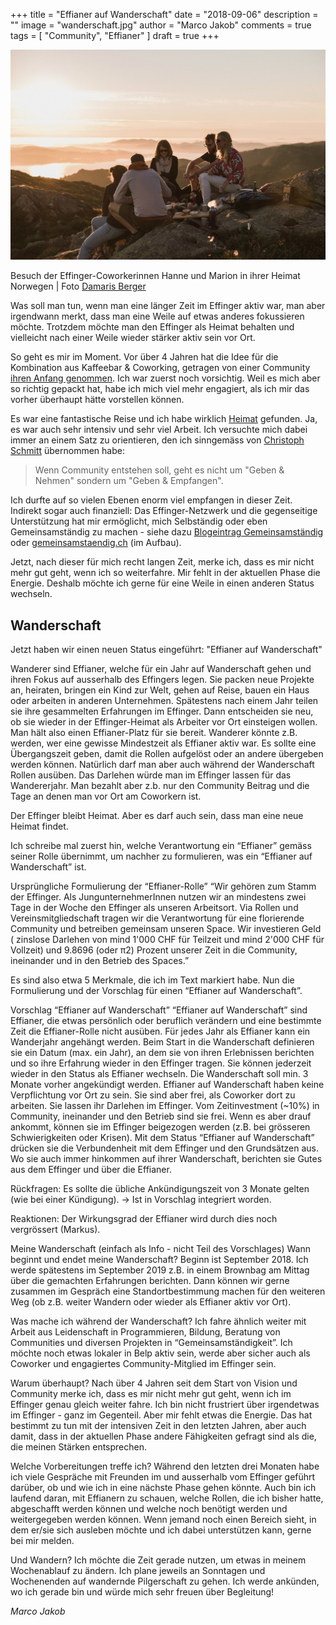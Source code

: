 +++
title = "Effianer auf Wanderschaft"
date = "2018-09-06"
description = ""
image = "wanderschaft.jpg"
author = "Marco Jakob"
comments = true
tags = [ "Community", "Effianer" ]
draft = true
+++

![Wanderschaft](wanderschaft.jpg)

<p class="image-caption">
  Besuch der Effinger-Coworkerinnen Hanne und Marion in ihrer Heimat Norwegen | Foto <a href="http://www.dmrsbrgr.com/">Damaris Berger</a>
</p>

Was soll man tun, wenn man eine länger Zeit im Effinger aktiv war, man aber irgendwann merkt, dass man eine Weile auf etwas anderes fokussieren möchte. Trotzdem möchte man den Effinger als Heimat behalten und vielleicht nach einer Weile wieder stärker aktiv sein vor Ort.

So geht es mir im Moment. Vor über 4 Jahren hat die Idee für die Kombination aus Kaffeebar & Coworking, getragen von einer Community [ihren Anfang genommen](/geschichte/). Ich war zuerst noch vorsichtig. Weil es mich aber so richtig gepackt hat, habe ich mich viel mehr engagiert, als ich mir das vorher überhaupt hätte vorstellen können.

Es war eine fantastische Reise und ich habe wirklich [Heimat](/community/) gefunden. Ja, es war auch sehr intensiv und sehr viel Arbeit. Ich versuchte mich dabei immer an einem Satz zu orientieren, den ich sinngemäss von [Christoph Schmitt](https://www.bildungsdesign.ch/) übernommen habe:

> Wenn Community entstehen soll, geht es nicht um "Geben & Nehmen" sondern um "Geben & Empfangen". 

Ich durfte auf so vielen Ebenen enorm viel empfangen in dieser Zeit. Indirekt sogar auch finanziell: Das Effinger-Netzwerk und die gegenseitige Unterstützung hat mir ermöglicht, mich Selbständig oder eben Gemeinsamständig zu machen - siehe dazu [Blogeintrag Gemeinsamständig](/blog/gemeinsamstaendigkeit/) oder [gemeinsamstaendig.ch](https://www.gemeinsamstaendig.ch/) (im Aufbau).

Jetzt, nach dieser für mich recht langen Zeit, merke ich, dass es mir nicht mehr gut geht, wenn ich so weiterfahre. Mir fehlt in der aktuellen Phase die Energie. Deshalb möchte ich gerne für eine Weile in einen anderen Status wechseln.


## Wanderschaft

Jetzt haben wir einen neuen Status eingeführt: "Effianer auf Wanderschaft"

Wanderer sind Effianer, welche für ein Jahr auf Wanderschaft gehen und ihren Fokus auf ausserhalb des Effingers legen. 
Sie packen neue Projekte an, heiraten, bringen ein Kind zur Welt, gehen auf Reise, bauen ein Haus oder arbeiten in anderen Unternehmen.
Spätestens nach einem Jahr teilen sie ihre gesammelten Erfahrungen im Effinger.
Dann entscheiden sie neu, ob sie wieder in der Effinger-Heimat als Arbeiter vor Ort einsteigen wollen. Man hält also einen Effianer-Platz für sie bereit.
Wanderer könnte z.B. werden, wer eine gewisse Mindestzeit als Effianer aktiv war.
Es sollte eine Übergangszeit geben, damit die Rollen aufgelöst oder an andere übergeben werden können. Natürlich darf man aber auch während der Wanderschaft Rollen ausüben. 
Das Darlehen würde man im Effinger lassen für das Wandererjahr. Man bezahlt aber z.b. nur den Community Beitrag und die Tage an denen man vor Ort am Coworkern ist. 

Der Effinger bleibt Heimat. Aber es darf auch sein, dass man eine neue Heimat findet.

Ich schreibe mal zuerst hin, welche Verantwortung ein “Effianer” gemäss seiner Rolle übernimmt, um nachher zu formulieren, was ein “Effianer auf Wanderschaft” ist.

Ursprüngliche Formulierung der “Effianer-Rolle”
“Wir gehören zum Stamm der Effinger. Als JungunternehmerInnen nutzen wir an 
mindestens zwei Tage in der Woche den 
Effinger als unseren Arbeitsort. Via Rollen und Vereinsmitgliedschaft tragen wir die Verantwortung für eine florierende Community und 
betreiben gemeinsam unseren Space. Wir investieren Geld (
zinslose Darlehen von mind 1'000 CHF für Teilzeit und mind 2'000 CHF für Vollzeit) und 
9.8696 (oder π2) Prozent unserer Zeit in die Community, ineinander und in den Betrieb des Spaces.”

Es sind also etwa 5 Merkmale, die ich im Text markiert habe. Nun die Formulierung und der Vorschlag für einen “Effianer auf Wanderschaft”.

Vorschlag “Effianer auf Wanderschaft”
“Effianer auf Wanderschaft” sind Effianer, die etwas persönlich oder beruflich verändern und eine bestimmte Zeit die Effianer-Rolle nicht ausüben. Für jedes Jahr als Effianer kann ein Wanderjahr angehängt werden. 
Beim Start in die Wanderschaft definieren sie ein Datum (max. ein Jahr), an dem sie von ihren Erlebnissen berichten und so ihre Erfahrung wieder in den Effinger tragen. Sie können jederzeit wieder in den Status als Effianer wechseln. Die Wanderschaft soll min. 3 Monate vorher angekündigt werden.
Effianer auf Wanderschaft haben keine Verpflichtung vor Ort zu sein. Sie sind aber frei, als Coworker dort zu arbeiten. Sie lassen ihr Darlehen im Effinger.
Vom Zeitinvestment (~10%) in Community, ineinander und den Betrieb sind sie frei. Wenn es aber drauf ankommt, können sie im Effinger beigezogen werden (z.B. bei grösseren Schwierigkeiten oder Krisen).
Mit dem Status “Effianer auf Wanderschaft” drücken sie die Verbundenheit mit dem Effinger und den Grundsätzen aus. Wo sie auch immer hinkommen auf ihrer Wanderschaft, berichten sie Gutes aus dem Effinger und über die Effianer.

Rückfragen: 
Es sollte die übliche Ankündigungszeit von 3 Monate gelten (wie bei einer Kündigung). → Ist in Vorschlag integriert worden.

Reaktionen: 
Der Wirkungsgrad der Effianer wird durch dies noch vergrössert (Markus). 

Meine Wanderschaft (einfach als Info - nicht Teil des Vorschlages)
Wann beginnt und endet meine Wanderschaft?
Beginn ist September 2018. Ich werde spätestens im September 2019 z.B. in einem Brownbag am Mittag über die gemachten Erfahrungen berichten. Dann können wir gerne zusammen im Gespräch eine Standortbestimmung machen für den weiteren Weg (ob z.B. weiter Wandern oder wieder als Effianer aktiv vor Ort).

Was mache ich während der Wanderschaft?
Ich fahre ähnlich weiter mit Arbeit aus Leidenschaft in Programmieren, Bildung, Beratung von Communities und diversen Projekten in “Gemeinsamständigkeit”. Ich möchte noch etwas lokaler in Belp aktiv sein, werde aber sicher auch als Coworker und engagiertes Community-Mitglied im Effinger sein.

Warum überhaupt?
Nach über 4 Jahren seit dem Start von Vision und Community merke ich, dass es mir nicht mehr gut geht, wenn ich im Effinger genau gleich weiter fahre. Ich bin nicht frustriert über irgendetwas im Effinger - ganz im Gegenteil. Aber mir fehlt etwas die Energie. Das hat bestimmt zu tun mit der intensiven Zeit in den letzten Jahren, aber auch damit, dass in der aktuellen Phase andere Fähigkeiten gefragt sind als die, die meinen Stärken entsprechen.

Welche Vorbereitungen treffe ich?
Während den letzten drei Monaten habe ich viele Gespräche mit Freunden im und ausserhalb vom Effinger geführt darüber, ob und wie ich in eine nächste Phase gehen könnte. Auch bin ich laufend daran, mit Effianern zu schauen, welche Rollen, die ich bisher hatte, abgeschafft werden können und welche noch benötigt werden und weitergegeben werden können. Wenn jemand noch einen Bereich sieht, in dem er/sie sich ausleben möchte und ich dabei unterstützen kann, gerne bei mir melden.

Und Wandern?
Ich möchte die Zeit gerade nutzen, um etwas in meinem Wochenablauf zu ändern. Ich plane jeweils an Sonntagen und Wochenenden auf wandernde Pilgerschaft zu gehen. Ich werde ankünden, wo ich gerade bin und würde mich sehr freuen über Begleitung!









*Marco Jakob*

